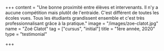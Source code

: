+++
content = "Une bonne proximité entre élèves et intervenants. Il n'y a aucune compétition mais plutôt de l'entraide. C'est différent de toutes les écoles vues. Tous les étudiants grandissent ensemble et c'est très professionnalisant grâce à la pratique."
image = "/images/zoe-clatot.jpg"
name = "Zoé Clatot"
tag = ["cursus", "initial"]
title = "1ère année, 2020"
type = "testimonial"

+++
